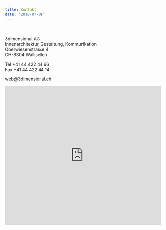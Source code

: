 ```yaml
---
title: Kontakt
date: '2018-07-01'
---
```

\
\
3dimensional AG\
Innenarchitektur, Gestaltung, Kommunikation\
Oberwiesenstrasse 4\
CH-8304 Wallisellen

Tel +41 44 422 44 66\
Fax +41 44 422 44 14

<a href="mailto:web@3dimensional.ch">web@3dimensional.ch</a>

<iframe width="100%" height="450" frameborder="0" style="border:0" src="https://www.google.com/maps/embed/v1/place?q=place_id:ChIJSXdLULGgmkcRqBk4DnZBJQQ&key=AIzaSyDg50xM8QV2F8xOWhNzZbZyWfkZuQuJhVw" allowfullscreen></iframe>
